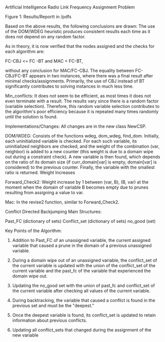 Artificial Intelligence
Radio Link Frequency Assignment Problem


Figure 1: Results/Reportt in /pdfs

Based on the above results, the following conclusions are drawn:
The use of the DOM/WDEG heuristic produces consistent results each time as it does not depend on any random factor.

As in theory, it is now verified that the nodes assigned and the checks for each algorithm are:

FC-CBJ <= FC -BT and MAC < FC-BT, 

without any conclusion for MAC/FC-CBJ. The equality between FC-CBJ/FC-BT appears in two instances, where there was a final result after minimal checks/assignments. Primarily, the use of CBJ instead of BT significantly contributes to solving instances in much less time.

Min_conflicts: It does not seem to be efficient, as most times it does not even terminate with a result. The results vary since there is a random factor (variable selection). Therefore, this random variable selection contributes to the algorithm's poor efficiency because it is repeated many times randomly until the solution is found.

Implementations/Changes: All changes are in the new class NewCSP.

DOM/WDEG: Consists of the functions wdeg, dom_wdeg, find_dom. Initially, each uninitialized variable is checked. For each such variable, its uninitialized neighbors are checked, and the weight of the combination (var, neighbor) is added to a new counter (this weight is due to a domain wipe out during a constraint check). A new variable is then found, which depends on the ratio of its domain size (if curr_domain[var] is empty, domain[var] is considered) to the previous counter. Finally, the variable with the smallest ratio is returned.
Weight Increases

Forward_Check2: Weight increase by 1 between (var, B), (B, var) at the moment when the domain of variable B becomes empty due to prunes resulting from assigning a value to var.

Mac: In the revise2 function, similar to Forward_Check2.

Conflict Directed Backjumping
Main Structures:

Past_FC (dictionary of sets)
Conflict_set (dictionary of sets)
no_good (set)

Key Points of the Algorithm:
1) Addition to Past_FC of an unassigned variable, the current assigned variable that caused a prune in the domain of a previous unassigned variable.

2) During a domain wipe out of an unassigned variable, the conflict_set of the current variable is updated with the union of the conflict_set of the current variable and the past_fc of the variable that experienced the domain wipe out.

3) Updating the no_good set with the union of past_fc and conflict_set of the current variable after checking all values of the current variable.

4) During backtracking, the variable that caused a conflict is found in the previous set and must be the "deepest."

5) Once the deepest variable is found, its conflict_set is updated to retain information about previous conflicts.

6) Updating all conflict_sets that changed during the assignment of the new variable
